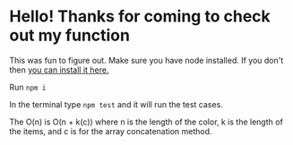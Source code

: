 # Hello! Thanks for coming to check out my function

This was fun to figure out.
Make sure you have node installed. If you don't then [you can install it here.](https://nodejs.org/en/)

Run `npm i`

In the terminal type `npm test` and it will run the test cases.

The O(n) is O(n + k(c)) where n is the length of the color, k is the length of the items, and c is for the array concatenation method.
